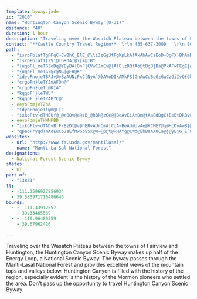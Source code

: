 ```yaml
---
template: byway.jade
id: "2010"
name: "Huntington Canyon Scenic Byway (U-31)"
distance: "48"
duration: 1 hour
description: "Traveling over the Wasatch Plateau between the towns of Fairview and Huntington, the Huntington Canyon Scenic Byway makes up half of the Energy Loop, a National Scenic Byway.  "
contact: "**Castle Country Travel Region**  \r\n 435-637-3009   \r\n 800-842-0789  \r\n [Send E-mail](mailto:cctr@priceutah.net )  \r\n<br />\r\n\r\n**Manti LaSal National Forest**  \r\n 435-637-2817  \r\n [Send E-mail](mailto:bbroadbear@fs.fed.us )  \r\n<br />\r\n"
path: 
  - "isrpFblafTg@PqC~CwBhC_ElE_@\\iJzGgJtFgKpLkAfAkAbAwCzEoD~Dg@X}BhAmDpA{C~BiA`AkA~@iAz@{CbBwBdAqAl@{F|BqAh@qB`Ba@d@_AhA}ApBuAxBuArBuArByBzC_@b@gB~AsCbBiAl@oAZqB`@sBRkA?mA@mA@oAFmAHmAFsBN}CPwBNkF^sBZmBt@cAt@uBjCgAxBg@vAq@lE}@fEaBdG_@jBYdBKjG@t@DdGkAlLF|If@lDtFjLnBpDhCzElC`FjCbFrAbCtE`Jv@`EE~CGr@sAvD_AbAcC~By@dA}AvCq@rBgAjCOv@AZAOKDSL_JfE[RqB|Bu@jAsAlBeBhBeAdAwBvAqAx@oAx@iA|@qBzCy@tCUlDAtBEnBo@dFsAtBuDZkCB}BX}DpBqFhFkCdCsBxAk@TuAj@eCt@{Aj@}Ar@yAx@aCrAkBnBsAlC}DlI}F`CcLb@iCFiCHkCRkC^m@JmCb@aBRuFRcBM_Bo@{A{@iC}A_Bu@o@UaBg@eB[gBQqE@{CZwCt@sChAoChAo@RcHt@mCKoGmCsDeCqCeAuCe@mHXkCn@sJfAiCKwDoAwK}FqDmB}EoCqAgAoAoAmBeCgEeJgEuU{CqImEcEeHiFyAmBo@qAw@Oe@_@o@a@uA]qBHsBfBU^cAxB_AnCPZjAlAoC|EfC|CvBzB`CzBhAz@l@h@x@nAv@lDcBnIAfICrA?zBFxBj@fELb@n@lBt@hBjBtE`@hAdAtDf@tCNpCq@vGwAbH|AjGX^`MlAdR~VzCjEjChDbAtAf@|@d@|@h@|@R\\~@vAdAtAl@v@|AjBjAv@dMxH~GnE`CzB~BtApA|A~FdDpAzDz@`@z@`@z@`@xB`AxAn@hJrDv@XlBr@bA~@P\\^|@d@z@x@xAv@zAd@|@P\\t@vAzFbHdAlArApBL`@l@fBx@tDj@`Eh@pJh@~BUpEGjCR~Bv@lFsApBZxB|@pBfB|Fn@hC\\zBA~@S~BUbBUjBMXeCo@aAH@fAFZdArDp@hDRhCDfA@nBUxEQdAGpBQ|EIb@Ib@s@jCuApF_@vBI~CGrBQpBTpCE`B{B|@a@fBr@hBfB~BZfAHb@PtCEd@UpBM`DAh@TzCl@xCt@fFTfDCf@SxBWzBeCrAY~CLzGLtBf@bEZjAx@jBr@x@h@t@n@n@rA|@VVj@p@dClEdAtBTXp@j@bB`B|@pB`A|C^lAr@tBn@vB\\rAt@rE^lDTdC^pDXtDDl@pAdJLj@jA|Cx@vBl@rA~@bCpAbD`ArBfAjBX`@hAhBhAhBp@dAhBvBpBnBv@v@tApAx@v@rBtBhDrDdBvBl@~@f@hAPd@\\xBBzK?~CEfF@nADpF@hA?nB?d@EfK?lBJzE"
  - "isrpFblafT[ZVj@TGROAI@?[i@IB"
  - "{ugpFl_meTGZoDq@YEyBA{OnF{CVwCJmCv@{AlE[zDQtAo@tBgB|Ba@PkAFwFEgE|A{QfTqFjBi@Lg@LcCbCkBbFq@rA_@^iIfB{APcE~BwBhDgBbB{LfFoAh@uCpFUj@oDjCqMfDiKbCi@NoEhAg@JoEd@gDdCmBzC_AbA}CpAiJpAyEpFy@jAuExDcEbH}@fAkAf@qIUsA?wMlBuGvFcGzD}GxBoBxAaBlBwD`I{AvB_AbAoApDU~CgAzDsElCeWL_BfA{@|@kD|AsBnBsB`FqBzDiBtK}CnPaAxGcDvIeDhD_@ZqCnAiB~@a@TwArA]Zw@r@s@t@mA~BKb@[|Cm@nCwCnF[v@Q~@U|A[lC_@nCShAUdAKb@mAnBWb@i@pAI^AD?FCJ`@jAp@bBh@v@^\\`Ar@jBhDb@t@hIxHxFnFx@lBXpAB|BMvBKvBArALnEt@`Dn@pB~@bCT\\lA~@z@TbBFbA[tGiCrCiAzFeBlBBjBp@vE~BvBjA`D~AjE`BxBp@fEvAzB|BlAbDGfEShEL`E}@vGsEdFcIpH{A|AuBfFuC~H`AvFfD|@b@GdBe@vCqB^SdBc@x@ThAbA`B~CrEhHR|E[~BeAlGNvHKdEI~Aq@lD_BpGc@nLCbDCr@]tCq@nCgBzAiChBqEdE"
  - "{ugpFl_meTG?@c@NG|@En@K"
  - "idyoFnojeTBFJv@yBzAUNiFxC[NyA`@}AVoDIkAMkFS}GhAwCdBqGzGwCzGiIvQ{GhFkAr@eDlDeCzBgLzIiCnBoGr@g@DoCz@mElFiGlBmEM{BUsAQi@GyFo@{BLmA`@mBbAcEx@sA@_COgDKuFTg@AwCo@aEoA}HmBgI^cEw@sDgBsB]wFb@uALgMx@mFn@uBjCy@bAaCvAc@DoB@}CoBaDsEw@eAiCiBgAk@aDs@kEEoFx@qADgIWoEOcIu@_Dg@yBUcHm@g@GsAO}C{@cHgEe@S_GKsHrAqHR}Bs@sFmB{BTg@N{Bv@qEd@oA@mAR{I`EqAG"
  - "crgpFn}leTYJmAFOh@"
  - "crgpFn}leT`@KIA"
  - "kqgpF`}leTWL"
  - "kqgpF`}leT?AB?C@"
  - eeyoFdmjeTZhA
  - "idyoFnojeTi@m@L["
  - "ixkoFtv~dTMEUf@_@rBOv@e@zB_@hBk@zCe@|BeAvEiAnDm@tAaBdDgCtEeBtDkBvFi@dBUr@uClJuBvPOrBOnBaA`Mu@`Fa@lBq@dDq@bDq@`Da@hBo@~CaAnEs@vCwAhD{@bA_@\\eBpAgAp@gGaAi@MgN}BgGxAoEvEyAbEkEtR_BrHm@r@eAb@wOkA_AyBiEsCi@QaGm@qBNwCfAcAv@{@~@kAlB}@xBSh@}@xDOn@oF`UoAnBqBdC]`@iFpDkFrAmE@oAAoFGg@?qGA_Af@eA|B}@dIk@`E[zAmD|D_E|A_R`@{NVyBJmCdBaI|FwLvEiC\\iD~BmKbEaDjAeE~AwGvB}DtBkE|CyGfFuCrAoIhDiXlL{CpAWAs@w@"
  - eeyoFdmjeTHWMPBD
  - "ixkoFtv~dTADvB`FrBzDt@v@hERvAUrCmA|CoA~BeAd@UvAe@KCME?@g@HcDvAwB|@{Al@kC|@cFHaCqBsCqG]w@SK"
  - "qpaoFrygdTmAdEuCbJeEfMwGbSSx@W~@p@t@RHA^g@CWd@EbBaAXOCa@j@yBjG_E`LkBhFaKhYsFvOaPld@uDrKUp@iClHUr@m@bBUp@mBrFuA~DwA`EyDpOKv@qAfMGz@kB`S[pD[pD}Fhq@kBnRyAtNg@|EWlB[lB{FtIqK`LkCrCgCnCiFhIgCjL]dLFxN?|@@zF@~@?xH?pFAtBIrBaAnE_D~DmEjA_Gd@aGnD}CzFuAtJi@vSGxBcA|GoCjFc@f@eEdDcD~B{B~AqA~@kIxIwErKmD`JYp@_ClDsDzDe@b@}DvDmAjAsBnBe@d@wCpCuCnCiAdAeKzJgDvDwAxBeBjDaEvMs@vD[~AIbA"
websites: 
  - url: "http://www.fs.usda.gov/mantilasal/"
    name: "Manti-La Sal National Forest"
designations: 
  - National Forest Scenic Byway
states: 
  - UT
part of: 
  - "13831"
ll: 
  - -111.2596927856934
  - 39.585971710486646
bounds: 
  - - -111.43912557
    - 39.33465539
  - - -110.96489559
    - 39.67962426

---
```


Traveling over the Wasatch Plateau between the towns of Fairview
and Huntington, the Huntington Canyon Scenic Byway makes up half of
the Energy Loop, a National Scenic Byway. The byway passes through
the Manti-Lasal National Forest and provides excellent views of the
mountain tops and valleys below. Huntington Canyon is filled with
the history of the region, especially evident is the history of the
Mormon pioneers who settled the area. Don't pass up the opportunity
to travel Huntington Canyon Scenic Byway.
